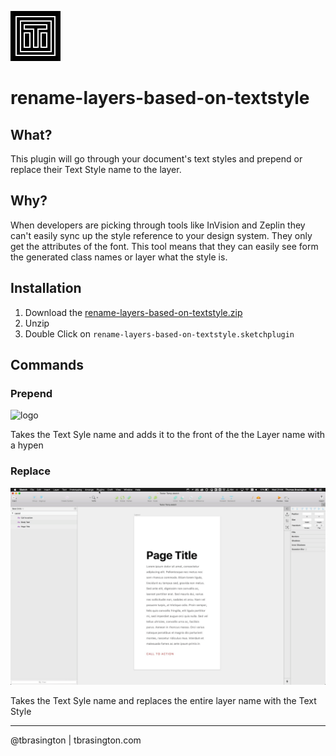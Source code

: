 ![logo](assets/icon.png)

# rename-layers-based-on-textstyle


## What?

This plugin will go through your document's text styles and prepend or replace their Text Style name to the layer. 

## Why?

When developers are picking through tools like InVision and Zeplin they can't easily sync up the style reference to your design system. They only get the attributes of the font. This tool means that they can easily see form the generated class names or layer what the style is.

## Installation

1. Download the [rename-layers-based-on-textstyle.zip](https://github.com/tbrasington/rename-layers-based-on-textstyle/raw/master/rename-layers-based-on-textstyle.zip)
2. Unzip
3. Double Click on `rename-layers-based-on-textstyle.sketchplugin` 

## Commands

### Prepend

![logo](artwork/prepend.gif)

Takes the Text Syle name and adds it to the front of the the Layer name with a hypen

### Replace

![logo](artwork/replace.gif)

Takes the Text Syle name and replaces the entire layer name with the Text Style


---

@tbrasington | tbrasington.com
